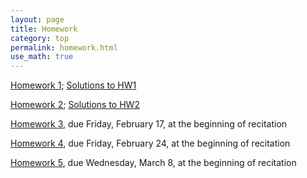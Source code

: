 ```yaml
---
layout: page
title: Homework
category: top
permalink: homework.html
use_math: true
---
```


<a href="hw/hw1.pdf">Homework 1</a>; <a href="https://www.youtube.com/playlist?list=PLPAgEthTEIuW-5dKeYTktC06sdNGa_xFU">Solutions to HW1</a>

<a href="hw/hw2.pdf">Homework 2</a>; <a href="https://www.youtube.com/playlist?list=PLPAgEthTEIuWw30B9R9TBmMkpKlg_YonJ">Solutions to HW2</a>

<a href="hw/hw3.pdf">Homework 3</a>, due Friday, February 17, at the beginning of recitation

<a href="hw/hw4.pdf">Homework 4</a>, due Friday, February 24, at the beginning of recitation

<a href="hw/hw5.pdf">Homework 5</a>, due Wednesday, March 8, at the beginning of recitation



